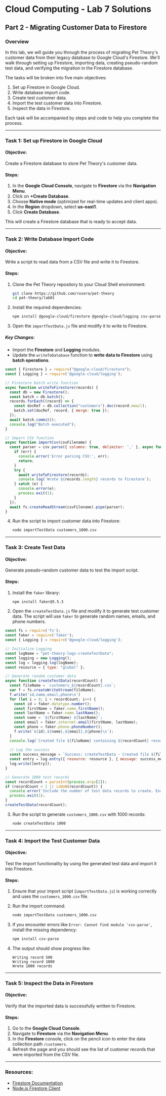 # Cloud Computing - Lab 7 Solutions


## Part 2 - Migrating Customer Data to Firestore 

### Overview
In this lab, we will guide you through the process of migrating Pet Theory's customer data from their legacy database to Google Cloud's Firestore. We'll walk through setting up Firestore, importing data, creating pseudo-random test data, and verifying the migration in the Firestore database.

The tasks will be broken into five main objectives:
1. Set up Firestore in Google Cloud.
2. Write database import code.
3. Create test customer data.
4. Import the test customer data into Firestore.
5. Inspect the data in Firestore.

Each task will be accompanied by steps and code to help you complete the process.

---

### Task 1: Set up Firestore in Google Cloud

#### Objective:
Create a Firestore database to store Pet Theory's customer data.

#### Steps:
1. In the **Google Cloud Console**, navigate to **Firestore** via the **Navigation Menu**.
2. Click on **+Create Database**.
3. Choose **Native mode** (optimized for real-time updates and client apps).
4. In the **Region** dropdown, select **us-east1**.
5. Click **Create Database**.

This will create a Firestore database that is ready to accept data.

---

### Task 2: Write Database Import Code

#### Objective:
Write a script to read data from a CSV file and write it to Firestore.

#### Steps:
1. Clone the Pet Theory repository to your Cloud Shell environment:
    ```bash
    git clone https://github.com/rosera/pet-theory
    cd pet-theory/lab01
    ```
2. Install the required dependencies:
    ```bash
    npm install @google-cloud/firestore @google-cloud/logging csv-parse
    ```
3. Open the `importTestData.js` file and modify it to write to Firestore.

##### Key Changes:
- Import the **Firestore** and **Logging** modules.
- Update the `writeToDatabase` function to **write data to Firestore** using **batch operations**.

```javascript
const { Firestore } = require("@google-cloud/firestore");
const { Logging } = require('@google-cloud/logging');

// Firestore batch write function
async function writeToFirestore(records) {
  const db = new Firestore();
  const batch = db.batch();
  records.forEach((record) => {
    const docRef = db.collection("customers").doc(record.email);
    batch.set(docRef, record, { merge: true });
  });
  await batch.commit();
  console.log("Batch executed");
}

// Import CSV function
async function importCsv(csvFilename) {
  const parser = csv.parse({ columns: true, delimiter: ',' }, async function (err, records) {
    if (err) {
      console.error('Error parsing CSV:', err);
      return;
    }
    try {
      await writeToFirestore(records);
      console.log(`Wrote ${records.length} records to Firestore`);
    } catch (e) {
      console.error(e);
      process.exit(1);
    }
  });
  await fs.createReadStream(csvFilename).pipe(parser);
}
```

4. Run the script to import customer data into Firestore:
    ```bash
    node importTestData customers_1000.csv
    ```

---

### Task 3: Create Test Data

#### Objective:
Generate pseudo-random customer data to test the import script.

#### Steps:
1. Install the `faker` library:
    ```bash
    npm install faker@5.5.3
    ```
2. Open the `createTestData.js` file and modify it to generate test customer data. The script will use `faker` to generate random names, emails, and phone numbers.

```javascript
const fs = require('fs');
const faker = require('faker');
const { Logging } = require('@google-cloud/logging');

// Initialize Logging
const logName = "pet-theory-logs-createTestData";
const logging = new Logging();
const log = logging.log(logName);
const resource = { type: "global" };

// Generate random customer data
async function createTestData(recordCount) {
  const fileName = `customers_${recordCount}.csv`;
  var f = fs.createWriteStream(fileName);
  f.write('id,name,email,phone\n')
  for (let i = 0; i < recordCount; i++) {
    const id = faker.datatype.number();
    const firstName = faker.name.firstName();
    const lastName = faker.name.lastName();
    const name = `${firstName} ${lastName}`;
    const email = faker.internet.email(firstName, lastName);
    const phone = faker.phone.phoneNumber();
    f.write(`${id},${name},${email},${phone}\n`);
  }
  console.log(`Created file ${fileName} containing ${recordCount} records.`);
  
  // Log the success
  const success_message = `Success: createTestData - Created file ${fileName} containing ${recordCount} records.`;
  const entry = log.entry({ resource: resource }, { message: success_message });
  log.write([entry]);
}

// Generate 1000 test records
const recordCount = parseInt(process.argv[2]);
if (recordCount < 1 || isNaN(recordCount)) {
  console.error('Include the number of test data records to create. Example: node createTestData.js 100');
  process.exit(1);
}
createTestData(recordCount);
```

3. Run the script to generate `customers_1000.csv` with 1000 records:
    ```bash
    node createTestData 1000
    ```

---

### Task 4: Import the Test Customer Data

#### Objective:
Test the import functionality by using the generated test data and import it into Firestore.

#### Steps:
1. Ensure that your import script (`importTestData.js`) is working correctly and uses the `customers_1000.csv` file.
2. Run the import command:
    ```bash
    node importTestData customers_1000.csv
    ```

3. If you encounter errors like `Error: Cannot find module 'csv-parse'`, install the missing dependency:
    ```bash
    npm install csv-parse
    ```

4. The output should show progress like:
    ```
    Writing record 500
    Writing record 1000
    Wrote 1000 records
    ```

---

### Task 5: Inspect the Data in Firestore

#### Objective:
Verify that the imported data is successfully written to Firestore.

#### Steps:
1. Go to the **Google Cloud Console**.
2. Navigate to **Firestore** via the **Navigation Menu**.
3. In the **Firestore** console, click on the pencil icon to enter the data collection path `/customers`.
4. Refresh the page and you should see the list of customer records that were imported from the CSV file.

---

### Resources:
- [Firestore Documentation](https://cloud.google.com/firestore/docs)
- [Node.js Firestore Client](https://googleapis.dev/nodejs/firestore/latest/)